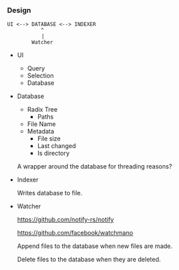 ### Design

```
UI <--> DATABASE <--> INDEXER 
           ^
 ⠀         |
        Watcher
 ```

- UI
    - Query
    - Selection
    - Database

- Database
    - Radix Tree
        - Paths
    - File Name
    - Metadata
        - File size
        - Last changed
        - Is directory
    
    A wrapper around the database for threading reasons?

- Indexer

    Writes database to file.

- Watcher

    https://github.com/notify-rs/notify

    https://github.com/facebook/watchmano

    Append files to the database when new files are made.

    Delete files to the database when they are deleted.
